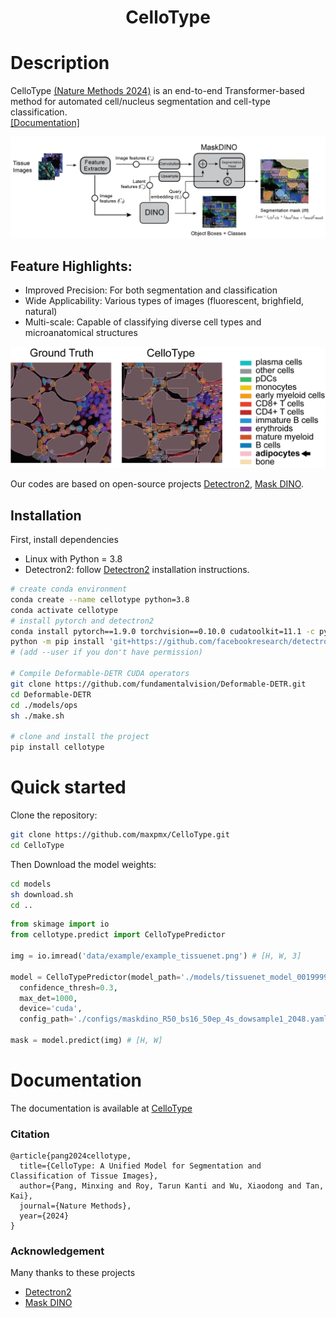 
<div align="center">    

# CelloType   
  
</div>

# Description   
CelloType [(Nature Methods 2024)](https://www.nature.com/articles/s41592-024-02513-1) is an end-to-end Transformer-based method for automated cell/nucleus segmentation and cell-type classification.  
[[Documentation]](https://cellotype.readthedocs.io/)

![overview](figures/overview.png)

## Feature Highlights:
- Improved Precision: For both segmentation and classification
- Wide Applicability: Various types of images  (fluorescent, brighfield, natural)
- Multi-scale: Capable of classifying diverse cell types and microanatomical structures

![example](figures/codex_example.png)

Our codes are based on open-source projects [Detectron2](https://github.com/facebookresearch/detectron2), [Mask DINO](https://github.com/IDEA-Research/MaskDINO).

## Installation
First, install dependencies 
- Linux with Python = 3.8 
- Detectron2: follow [Detectron2](https://detectron2.readthedocs.io/en/latest/tutorials/install.html) installation instructions. 

```bash
# create conda environment
conda create --name cellotype python=3.8
conda activate cellotype
# install pytorch and detectron2
conda install pytorch==1.9.0 torchvision==0.10.0 cudatoolkit=11.1 -c pytorch -c nvidia
python -m pip install 'git+https://github.com/facebookresearch/detectron2.git'
# (add --user if you don't have permission)

# Compile Deformable-DETR CUDA operators
git clone https://github.com/fundamentalvision/Deformable-DETR.git
cd Deformable-DETR
cd ./models/ops
sh ./make.sh

# clone and install the project   
pip install cellotype
```

# Quick started

Clone the repository:

```bash
git clone https://github.com/maxpmx/CelloType.git
cd CelloType
```

Then Download the model weights:

```bash
cd models
sh download.sh
cd ..
```

```python
from skimage import io
from cellotype.predict import CelloTypePredictor

img = io.imread('data/example/example_tissuenet.png') # [H, W, 3]

model = CelloTypePredictor(model_path='./models/tissuenet_model_0019999.pth',
  confidence_thresh=0.3, 
  max_det=1000, 
  device='cuda', 
  config_path='./configs/maskdino_R50_bs16_50ep_4s_dowsample1_2048.yaml')

mask = model.predict(img) # [H, W]
```

# Documentation
The documentation is available at [CelloType](https://cellotype.readthedocs.io/)


### Citation   
```
@article{pang2024cellotype,
  title={CelloType: A Unified Model for Segmentation and Classification of Tissue Images},
  author={Pang, Minxing and Roy, Tarun Kanti and Wu, Xiaodong and Tan, Kai},
  journal={Nature Methods},
  year={2024}
}
```
### Acknowledgement
Many thanks to these projects
- [Detectron2](https://github.com/facebookresearch/detectron2)
- [Mask DINO](https://github.com/IDEA-Research/MaskDINO)
